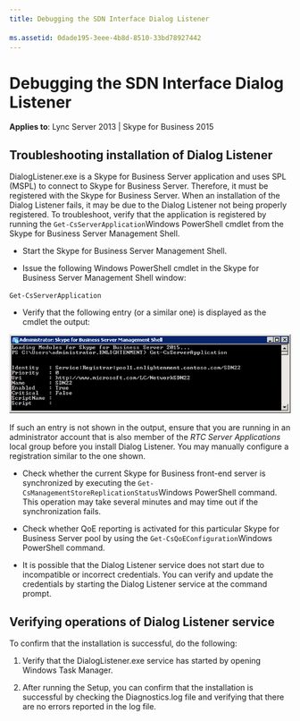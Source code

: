 ```yaml
---
title: Debugging the SDN Interface Dialog Listener
 
ms.assetid: 0dade195-3eee-4b8d-8510-33bd78927442
---
```



# Debugging the SDN Interface Dialog Listener


  
    
    

 **Applies to**: Lync Server 2013 | Skype for Business 2015

  
    
    


## Troubleshooting installation of Dialog Listener

DialogListener.exe is a Skype for Business Server application and uses SPL (MSPL) to connect to Skype for Business Server. Therefore, it must be registered with the Skype for Business Server. When an installation of the Dialog Listener fails, it may be due to the Dialog Listener not being properly registered. To troubleshoot, verify that the application is registered by running the  `Get-CsServerApplication`Windows PowerShell cmdlet from the Skype for Business Server Management Shell.
  
    
    

- Start the Skype for Business Server Management Shell.
    
  
- Issue the following Windows PowerShell cmdlet in the Skype for Business Server Management Shell window: 
  
    
    
 `Get-CsServerApplication`
    
  
- Verify that the following entry (or a similar one) is displayed as the cmdlet the output: 
  
    
    

  
    
    

  
    
    
![Output of cmdlet execution](../images/a1dc6b90-0adf-485c-846a-1e859cea6233.png)
  
    
    

  
    
    

  
    
    
 If such an entry is not shown in the output, ensure that you are running in an administrator account that is also member of the *RTC Server Applications*  local group before you install Dialog Listener. You may manually configure a registration similar to the one shown.
    
  
- Check whether the current Skype for Business front-end server is synchronized by executing the  `Get-CsManagementStoreReplicationStatus`Windows PowerShell command. This operation may take several minutes and may time out if the synchronization fails.
    
  
- Check whether QoE reporting is activated for this particular Skype for Business Server pool by using the  `Get-CsQoEConfiguration`Windows PowerShell command.
    
  
- It is possible that the Dialog Listener service does not start due to incompatible or incorrect credentials. You can verify and update the credentials by starting the Dialog Listener service at the command prompt.
    
  

## Verifying operations of Dialog Listener service

To confirm that the installation is successful, do the following:
  
    
    

1. Verify that the DialogListener.exe service has started by opening Windows Task Manager.
    
  
2. After running the Setup, you can confirm that the installation is successful by checking the Diagnostics.log file and verifying that there are no errors reported in the log file. 
    
  

